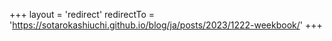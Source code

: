 +++
layout = 'redirect'
redirectTo = 'https://sotarokashiuchi.github.io/blog/ja/posts/2023/1222-weekbook/'
+++
